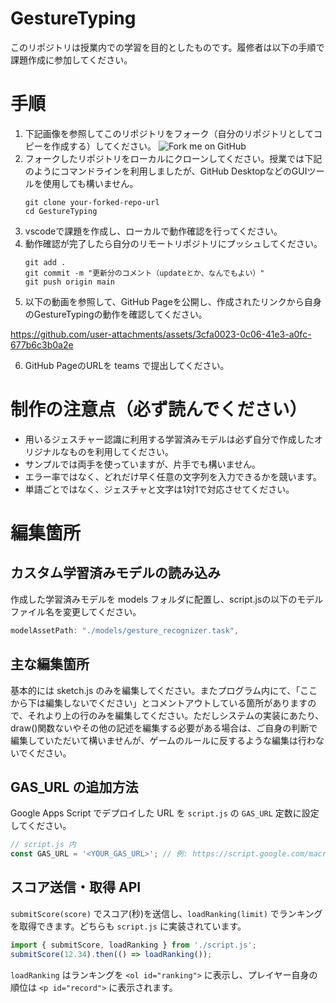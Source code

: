 # GestureTyping
このリポジトリは授業内での学習を目的としたものです。履修者は以下の手順で課題作成に参加してください。

# 手順
1. 下記画像を参照してこのリポジトリをフォーク（自分のリポジトリとしてコピーを作成する）してください。
   ![Fork me on GitHub](./fork.png)
2. フォークしたリポジトリをローカルにクローンしてください。授業では下記のようにコマンドラインを利用しましたが、GitHub DesktopなどのGUIツールを使用しても構いません。
   ```
   git clone your-forked-repo-url
   cd GestureTyping
   ```
3. vscodeで課題を作成し、ローカルで動作確認を行ってください。
4. 動作確認が完了したら自分のリモートリポジトリにプッシュしてください。
    ```
    git add .
    git commit -m "更新分のコメント（updateとか、なんでもよい）"
    git push origin main
    ```
5. 以下の動画を参照して、GitHub Pageを公開し、作成されたリンクから自身のGestureTypingの動作を確認してください。

https://github.com/user-attachments/assets/3cfa0023-0c06-41e3-a0fc-677b6c3b0a2e

6. GitHub PageのURLを teams で提出してください。

# 制作の注意点（必ず読んでください）
- 用いるジェスチャー認識に利用する学習済みモデルは必ず自分で作成したオリジナルなものを利用してください。
- サンプルでは両手を使っていますが、片手でも構いません。
- エラー率ではなく、どれだけ早く任意の文字列を入力できるかを競います。
- 単語ごとではなく、ジェスチャと文字は1対1で対応させてください。

# 編集箇所
## カスタム学習済みモデルの読み込み
作成した学習済みモデルを models フォルダに配置し、script.jsの以下のモデルファイル名を変更してください。
```javascript
modelAssetPath: "./models/gesture_recognizer.task",
```

## 主な編集箇所
基本的には sketch.js のみを編集してください。またプログラム内にて、「ここから下は編集しないでください」とコメントアウトしている箇所がありますので、それより上の行のみを編集してください。ただしシステムの実装にあたり、draw()関数ないやその他の記述を編集する必要がある場合は、ご自身の判断で編集していただいて構いませんが、ゲームのルールに反するような編集は行わないでください。

## GAS_URL の追加方法
Google Apps Script でデプロイした URL を `script.js` の `GAS_URL` 定数に設定してください。

```javascript
// script.js 内
const GAS_URL = '<YOUR_GAS_URL>'; // 例: https://script.google.com/macros/s/...
```

## スコア送信・取得 API
`submitScore(score)` でスコア(秒)を送信し、`loadRanking(limit)` でランキングを取得できます。どちらも `script.js` に実装されています。

```javascript
import { submitScore, loadRanking } from './script.js';
submitScore(12.34).then(() => loadRanking());
```

`loadRanking` はランキングを `<ol id="ranking">` に表示し、プレイヤー自身の順位は `<p id="record">` に表示されます。
